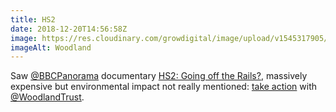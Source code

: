```yaml
---
title: HS2
date: 2018-12-20T14:56:58Z
image: https://res.cloudinary.com/growdigital/image/upload/v1545317905/woodlandtrust-woodland-hs2.jpg
imageAlt: Woodland
---
```


Saw [@BBCPanorama](https://twitter.com/BBCPanorama) documentary [HS2: Going off the Rails?](https://www.bbc.co.uk/programmes/b0bw9c2y), massively expensive but environmental impact not really mentioned: [take action](http://www.woodlandtrust.org.uk/get-involved/campaign-with-us/our-campaigns/hs2-rail-link/) with [@WoodlandTrust](https://twitter.com/WoodlandTrust).
